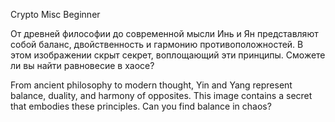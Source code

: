 Crypto Misc Beginner

От древней философии до современной мысли Инь и Ян представляют собой баланс, двойственность и гармонию противоположностей. В этом изображении скрыт секрет, воплощающий эти принципы. Сможете ли вы найти равновесие в хаосе?

From ancient philosophy to modern thought, Yin and Yang represent balance, duality, and harmony of opposites. This image contains a secret that embodies these principles. Can you find balance in chaos?
